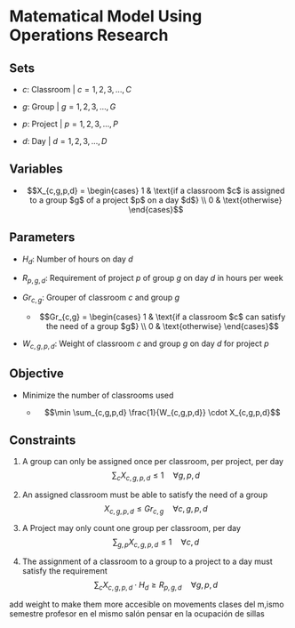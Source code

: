# Matematical Model Using Operations Research

## Sets

- $c$: Classroom | $c = {1,2,3,...,C}$

- $g$: Group | $g = {1,2,3,...,G}$

- $p$: Project | $p = {1,2,3,...,P}$

- $d$: Day | $d = {1,2,3,...,D}$

## Variables

- $$X_{c,g,p,d} = \begin{cases} 1 & \text{if a classroom $c$ is assigned to a group $g$ of a project $p$ on a day $d$} \\ 0 & \text{otherwise} \end{cases}$$

## Parameters

- $H_{d}$: Number of hours on day $d$

- $R_{p,g,d}$: Requirement of project $p$ of group $g$ on day $d$ in hours per week

- $Gr_{c,g}$: Grouper of classroom $c$ and group $g$

  - $$Gr_{c,g} = \begin{cases} 1 & \text{if a classroom $c$ can satisfy the need of a group $g$} \\ 0 & \text{otherwise} \end{cases}$$

- $W_{c,g,p,d}$: Weight of classroom $c$ and group $g$ on day $d$ for project $p$

## Objective

- Minimize the number of classrooms used

  - $$\min \sum_{c,g,p,d} \frac{1}{W_{c,g,p,d}} \cdot X_{c,g,p,d}$$

## Constraints

1. A group can only be assigned once per classroom, per project, per day $$\sum_{c} X_{c,g,p,d} \leq 1 \quad \forall g,p,d$$

2. An assigned classroom must be able to satisfy the need of a group $$X_{c,g,p,d} \leq Gr_{c,g} \quad \forall c,g,p,d$$

3. A Project may only count one group per classroom, per day $$\sum_{g,p} X_{c,g,p,d} \leq 1 \quad \forall c,d$$

4. The assignment of a classroom to a group to a project to a day must satisfy the requirement $$\sum_{c} X_{c,g,p,d} \cdot H_{d} \geq R_{p,g,d} \quad \forall g,p,d$$

add weight to make them more accesible on movements
clases del m,ismo semestre
profesor en el mismo salón
pensar en la ocupación de sillas

